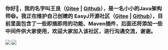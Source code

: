 ### 你好👋，我的名字叫王良（[Gitee](https://gitee.com/wangliang181230) | [Github](https://github.com/wangliang181230)），是一名小小的Java架构师😄。我正在维护自己创建的 EasyJ开源社区（[Gitee](https://gitee.com/easyj-projects) | [Github](https://github.com/easyj-projects)），目前里面包含了一些即插即用的功能、Maven插件，后面还将添加一些中间件供大家使用，欢迎大家加入该社区，进行沟通交流，谢谢。

<a href="https://github.com/seata/seata/pulls?q=is%3Aopen+is%3Apr+author%3Awangliang181230+sort%3Aupdated-desc">
  <img align="left" src="https://github-readme-stats.vercel.app/api?username=wangliang181230&show_icons=true" />
</a>
<a href="#" style="cursor: default;">
  <img align="left" src="https://github-readme-stats.vercel.app/api/top-langs/?username=wangliang181230&hide=html,thrift" />
</a>

<!--
**wangliang181230/wangliang181230** is a ✨ _special_ ✨ repository because its `README.md` (this file) appears on your GitHub profile.

Here are some ideas to get you started:

- 🔭 I’m currently working on ...
- 🌱 I’m currently learning ...
- 👯 I’m looking to collaborate on ...
- 🤔 I’m looking for help with ...
- 💬 Ask me about ...
- 📫 How to reach me: ...
- 😄 Pronouns: ...
- ⚡ Fun fact: ...
-->

